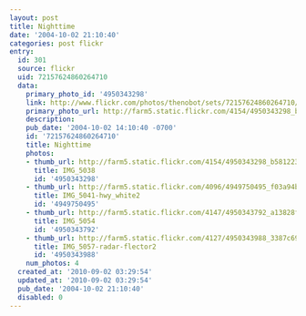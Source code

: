 ```yaml
---
layout: post
title: Nighttime
date: '2004-10-02 21:10:40'
categories: post flickr
entry:
  id: 301
  source: flickr
  uid: 72157624860264710
  data:
    primary_photo_id: '4950343298'
    link: http://www.flickr.com/photos/thenobot/sets/72157624860264710/
    primary_photo_url: http://farm5.static.flickr.com/4154/4950343298_b581223616_m.jpg
    description: 
    pub_date: '2004-10-02 14:10:40 -0700'
    id: '72157624860264710'
    title: Nighttime
    photos:
    - thumb_url: http://farm5.static.flickr.com/4154/4950343298_b581223616_s.jpg
      title: IMG_5038
      id: '4950343298'
    - thumb_url: http://farm5.static.flickr.com/4096/4949750495_f03a94b062_s.jpg
      title: IMG_5041-hwy_white2
      id: '4949750495'
    - thumb_url: http://farm5.static.flickr.com/4147/4950343792_a13828f340_s.jpg
      title: IMG_5054
      id: '4950343792'
    - thumb_url: http://farm5.static.flickr.com/4127/4950343988_3387c69e4a_s.jpg
      title: IMG_5057-radar-flector2
      id: '4950343988'
    num_photos: 4
  created_at: '2010-09-02 03:29:54'
  updated_at: '2010-09-02 03:29:54'
  pub_date: '2004-10-02 21:10:40'
  disabled: 0
---
```


